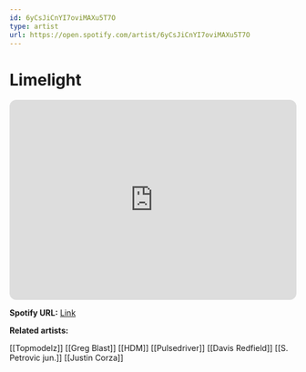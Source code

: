 ```yaml
---
id: 6yCsJiCnYI7oviMAXu5T7O
type: artist
url: https://open.spotify.com/artist/6yCsJiCnYI7oviMAXu5T7O
---
```

# Limelight

<iframe style="border-radius:12px" src="https://open.spotify.com/embed/artist/6yCsJiCnYI7oviMAXu5T7O" width="100%" height="352" frameBorder="0" allowfullscreen="" allow="autoplay; clipboard-write; encrypted-media; fullscreen; picture-in-picture" loading="lazy"></iframe>

**Spotify URL:** [Link](https://open.spotify.com/artist/6yCsJiCnYI7oviMAXu5T7O)

**Related artists:**

[[Topmodelz]]
[[Greg Blast]]
[[HDM]]
[[Pulsedriver]]
[[Davis Redfield]]
[[S. Petrovic jun.]]
[[Justin Corza]]
